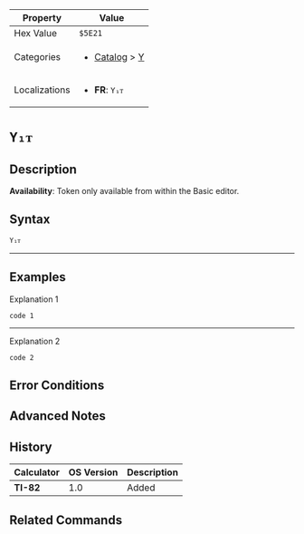 | Property      | Value |
|---------------|-------|
| Hex Value     | `$5E21`|
| Categories    | <ul><li>[Catalog](<../categories/Catalog.md>) > [Y](<../categories/Catalog.md#Y>)</li></ul> |
| Localizations | <ul><li><b>FR</b>: `Y₁ᴛ`</li></ul> |

# `Y₁ᴛ`

## Description



<b>Availability</b>: Token only available from within the Basic editor.

## Syntax
`Y₁ᴛ`

<hr>

## Examples

Explanation 1
```ti-basic
code 1
```
---
Explanation 2
```ti-basic
code 2
```

## Error Conditions


## Advanced Notes


## History
| Calculator | OS Version | Description |
|------------|------------|-------------|
| <b>TI-82</b> | 1.0 | Added

## Related Commands

    
